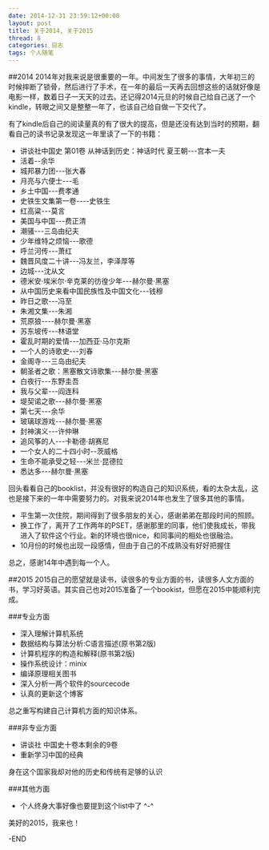```yaml
---
date: 2014-12-31 23:59:12+00:00
layout: post
title: 关于2014, 关于2015
thread: 8
categories: 日志
tags: 个人随笔
---
```


##2014
2014年对我来说是很重要的一年。中间发生了很多的事情，大年初三的时候摔断了锁骨，然后进行了手术，在一年的最后一天再去回想这些的话就好像是电影一样，数着日子一天天的过去。还记得2014元旦的时候自己给自己送了一个kindle，转眼之间又是整整一年了，也该自己给自做一下交代了。
  
有了kindle后自己的阅读量真的有了很大的提高，但是还没有达到当时的预期，翻看自己的读书记录发现这一年里读了一下的书籍：

- 讲谈社中国史 第01卷 从神话到历史：神话时代 夏王朝---宫本一夫
- 活着--余华
- 城邦暴力团---张大春
- 月亮与六便士---毛
- 乡土中国---费孝通
- 史铁生文集第一卷----史铁生
- 红高粱---莫言
- 美国与中国---费正清
- 潮骚---三岛由纪夫
- 少年维特之烦恼---歌德
- 呼兰河传---萧红
- 魏晋风度二十讲---冯友兰，李泽厚等
- 边城---沈从文
- 德米安·埃米尔·辛克莱的彷徨少年---赫尔曼·黑塞
- 从中国历史来看中国民族性及中国文化---钱穆
- 昨日之歌---冯至
- 朱湘文集---朱湘
- 荒原狼----赫尔曼·黑塞
- 苏东坡传---林语堂
- 霍乱时期的爱情---加西亚·马尔克斯
- 一个人的诗歌史---刘春
- 金阁寺---三岛由纪夫
- 朝圣者之歌：黑塞散文诗歌集---赫尔曼·黑塞
- 白夜行---东野圭吾
- 我与父辈---阎连科
- 堤契诺之歌---赫尔曼·黑塞
- 第七天---余华
- 玻璃球游戏---赫尔曼·黑塞
- 封神演义---许仲琳
- 追风筝的人---卡勒德·胡赛尼
- 一个女人的二十四小时--茨威格
- 生命不能承受之轻---米兰·昆德拉
- 悉达多---赫尔曼·黑塞

回头看看自己的booklist，并没有很好的构造自己的知识系统，看的太杂太乱，这也是接下来的一年中需要努力的。对我来说2014年也发生了很多其他的事情。


- 平生第一次住院，期间得到了很多朋友的关心，感谢弟弟在那段时间的照顾。
- 换工作了，离开了工作两年的PSET，感谢那里的同事，他们使我成长，带我进入了软件这个行业。新的环境也很nice，和同事间的相处也很融洽。
- 10月份的时候也出现一段感情，但由于自己的不成熟没有好好把握住

总之，感谢14年中遇到每一个人。


##2015
2015自己的愿望就是读书，读很多的专业方面的书，读很多人文方面的书，学习好英语。其实自己也对2015准备了一个bookist，但愿在2015中能顺利完成。

###专业方面

 - 深入理解计算机系统
 - 数据结构与算法分析:C语言描述(原书第2版)
 - 计算机程序的构造和解释(原书第2版)
 - 操作系统设计：minix
 - 编译原理相关图书
 - 深入分析一两个软件的sourcecode
 - 认真的更新这个博客

总之重写构建自己计算机方面的知识体系。

###非专业方面

 - 讲谈社 中国史十卷本剩余的9卷
 - 重新学习中国的经典

身在这个国家我却对他的历史和传统有足够的认识

###其他方面
 - 个人终身大事好像也要提到这个list中了 ^-^

美好的2015，我来也！

-END

